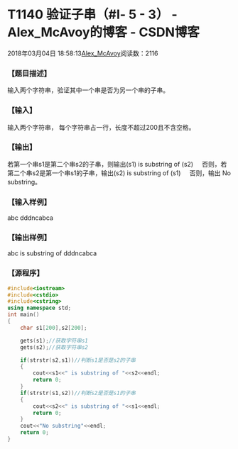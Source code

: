# T1140	验证子串（#Ⅰ- 5 - 3） - Alex_McAvoy的博客 - CSDN博客





2018年03月04日 18:58:13[Alex_McAvoy](https://me.csdn.net/u011815404)阅读数：2116








### 【题目描述】

输入两个字符串，验证其中一个串是否为另一个串的子串。


### 【输入】

输入两个字符串， 每个字符串占一行，长度不超过200且不含空格。


### 【输出】

若第一个串s1是第二个串s2的子串，则输出(s1) is substring of (s2)
    否则，若第二个串s2是第一个串s1的子串，输出(s2) is substring of (s1)
    否则，输出 No substring。


### 【输入样例】

abc
dddncabca

### 【输出样例】

abc is substring of dddncabca

### 【源程序】

```cpp
#include<iostream>
#include<cstdio>
#include<cstring>
using namespace std;
int main()
{
	char s1[200],s2[200];

	gets(s1);//获取字符串s1
	gets(s2);//获取字符串s2

	if(strstr(s2,s1))//判断s1是否是s2的子串
	{
		cout<<s1<<" is substring of "<<s2<<endl;
		return 0;
	}
	if(strstr(s1,s2))//判断s2是否是s1的子串
	{
		cout<<s2<<" is substring of "<<s1<<endl;
		return 0;
	}
	cout<<"No substring"<<endl;
	return 0;
}
```




